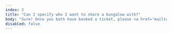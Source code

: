 ```yaml
---
index: 3
title: "Can I specify who I want to share a bungalow with?"
body: "Sure! Once you both have booked a ticket, please <a href='mailto:info@swiftisland.nl'>send us an email</a> and we will make sure you will be placed in a bungalow together."
disabled: false
---
```

